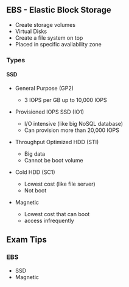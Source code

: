 ## **EBS - Elastic Block Storage**

* Create storage volumes
* Virtual Disks
* Create a file system on top
* Placed in specific availability zone

### Types

#### **SSD**

* General Purpose (GP2)
  * 3 IOPS per GB up to 10,000 IOPS

* Provisioned IOPS SSD (IO1)
  * I/O intensive (like big NoSQL database)
  * Can provision more than 20,000 IOPS

* Throughput Optimized HDD (STI)
  * Big data
  * Cannot be boot volume

* Cold HDD (SC1)
  * Lowest cost (like file server)
  * Not boot

* Magnetic
  * Lowest cost that can boot
  * access infrequently

## **Exam Tips**

### **EBS**
* SSD
* Magnetic 